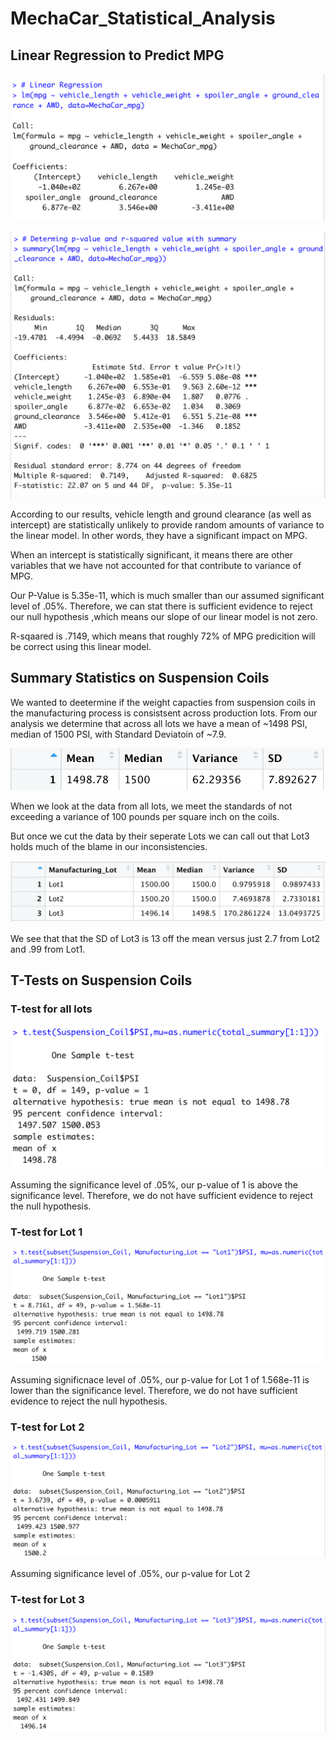 # MechaCar_Statistical_Analysis

## Linear Regression to Predict MPG

![](/images/linear_reg.png)

![](/images/summary_lin_reg.png)

According to our results, vehicle length and ground clearance (as well as intercept) are statistically unlikely to provide random amounts of variance to the linear model. In other words, they have a significant impact on MPG. 

When an intercept is statistically significant, it means there are other variables that we have not accounted for that contribute to variance of MPG. 

Our P-Value is 5.35e-11, which is much smaller than our assumed significant level of .05%. Therefore, we can stat there is sufficient evidence to reject our null hypothesis ,which means our slope of our linear model is not zero. 

R-sqaared is .7149, which means that roughly 72% of MPG predicition will be correct using this linear model. 

## Summary Statistics on Suspension Coils 

We wanted to deetermine if the weight capacties from suspension coils in the manufacturing process is consistsent across production lots. From our analysis we determine that across all lots we have a mean of ~1498 PSI, median of 1500 PSI, with Standard Deviatoin of ~7.9. 

![](/images/total_summary.png)

When we look at the data from all lots, we meet the standards of not exceeding a variance of 100 pounds per square inch on the coils. 

But once we cut the data by their seperate Lots we can call out that Lot3 holds much of the blame in our inconsistencies. 

![](/images/lot_summary.png)

We see that that the SD of Lot3 is 13 off the mean versus just 2.7 from Lot2 and .99 from Lot1. 


## T-Tests on Suspension Coils

### T-test for all lots 
![](/images/all_lots.png)

Assuming the significance level of .05%, our p-value of 1 is above the significance level. Therefore, we do not have sufficient evidence to reject the null hypothesis. 



### T-test for Lot 1
![](images/Lot1.png)

Assuming significnace level of .05%, our p-value for Lot 1 of 1.568e-11 is lower than the significance level. Therefore, we do not have sufficient evidence to reject the null hypothesis. 



### T-test for Lot 2
![](images/Lot2.png)

Assuming significance level of .05%, our p-value for Lot 2 

### T-test for Lot 3
![](images/Lot3.png)
